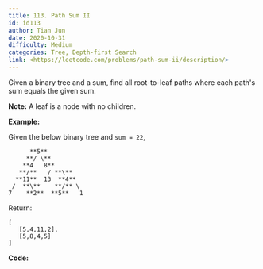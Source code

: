 ```yaml
---
title: 113. Path Sum II
id: id113
author: Tian Jun
date: 2020-10-31
difficulty: Medium
categories: Tree, Depth-first Search
link: <https://leetcode.com/problems/path-sum-ii/description/>
---
```


Given a binary tree and a sum, find all root-to-leaf paths where each path's
sum equals the given sum.

**Note:**  A leaf is a node with no children.

**Example:**

Given the below binary tree and `sum = 22`,
                  **5**         **/ \**        **4   8**       **/**   / **\**      **11**  13  **4**     /  **\**    **/** \    7    **2**  **5**   1    

Return:
            [       [5,4,11,2],       [5,8,4,5]    ]    


**Code:**
